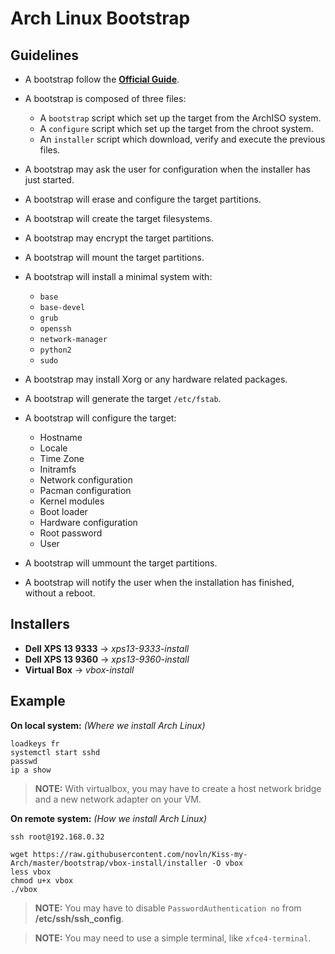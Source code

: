 # Arch Linux Bootstrap

## Guidelines

* A bootstrap follow the **[Official Guide](https://wiki.archlinux.org/index.php/Installation_guide)**.

* A bootstrap is composed of three files:
	* A `bootstrap` script which set up the target from the ArchISO system.
	* A `configure` script which set up the target from the chroot system.
	* An `installer` script which download, verify and execute the previous files.

* A bootstrap may ask the user for configuration when the installer has just started.

* A bootstrap will erase and configure the target partitions.

* A bootstrap will create the target filesystems.

* A bootstrap may encrypt the target partitions.

* A bootstrap will mount the target partitions.

* A bootstrap will install a minimal system with:
	* `base`
	* `base-devel`
	* `grub`
	* `openssh`
	* `network-manager`
	* `python2`
	* `sudo`

* A bootstrap may install Xorg or any hardware related packages.

* A bootstrap will generate the target `/etc/fstab`.

* A bootstrap will configure the target:
	* Hostname
	* Locale
	* Time Zone
	* Initramfs
	* Network configuration
	* Pacman configuration
	* Kernel modules
	* Boot loader
	* Hardware configuration
	* Root password
	* User

* A bootstrap will ummount the target partitions.

* A bootstrap will notify the user when the installation has finished, without a reboot.

## Installers

* **Dell XPS 13 9333** -> _xps13-9333-install_
* **Dell XPS 13 9360** -> _xps13-9360-install_
* **Virtual Box** -> _vbox-install_

## Example

**On local system:** _(Where we install Arch Linux)_

```
loadkeys fr
systemctl start sshd
passwd
ip a show
```

> **NOTE:** With virtualbox, you may have to create a host network bridge and a new network adapter
>           on your VM.

**On remote system:** _(How we install Arch Linux)_

```
ssh root@192.168.0.32

wget https://raw.githubusercontent.com/novln/Kiss-my-Arch/master/bootstrap/vbox-install/installer -O vbox
less vbox
chmod u+x vbox
./vbox
```

> **NOTE:** You may have to disable `PasswordAuthentication no` from **/etc/ssh/ssh_config**.

> **NOTE:** You may need to use a simple terminal, like `xfce4-terminal`.
